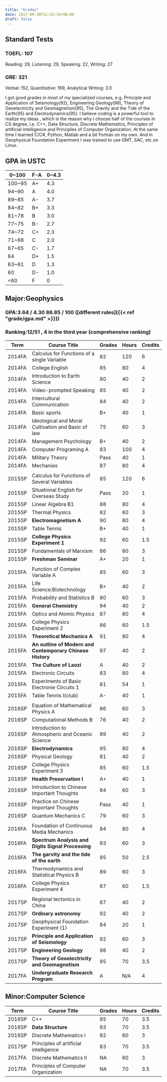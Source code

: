 ```yaml
---
title: "Grades"
date: 2017-09-30T12:32:54+08:00
draft: false
---
```

## Standard Tests
### TOEFL: 107
Reading: 29, Listening: 29, Speaking: 22, Writing: 27
### GRE: 321
Verbal: 152, Quantitative: 169, Analytical Writing: 3.0

I got good grades in most of my specialized courses, e.g. Principle and Application of Seismology(92), Engineering Geology(98), Theory of Geoelectricity and Geomagnetism(95), The Gravity and the Tide of the Earth(95) and Electrodynamics(95). I believe coding is a powerful tool to realize my ideas , which is the reason why I choose half of the courses in CS degree, i.e. C++, Data Structure, Discrete Mathematics, Principles of artificial intelligence and Principles of Computer Organization. At the same time I learned C/C#, Python, Matlab and a bit Fortran on my own. And in Geophysical Foundation Experiment I was trained to use GMT, SAC, etc.on Linux.

## GPA in USTC
| 0~100 |F-A |0~4.3|
|-------|----|----|
|100~95 |A+  |4.3 |
|94~90  |A   |4.0 |
|89~85  |A-  |3.7 |
|84~82  |B+  |3.3 |
|81~78  |B   |3.0 |
|77~75  |B-  |2.7 |
|74~72  |C+  |2.3 |
|71~68  |C   |2.0 |
|67~65  |C-  |1.7 |
|64     |D+  |1.5 |
|63~61  |D   |1.3 |
|60     |D-  |1.0 |
|<60    |F   |0   |
## Major:Geophysics
### GPA:3.64 / 4.30  86.85 / 100 ([different rules]({{< ref "grade/gpa.md" >}}))
### Ranking:12/51 ,  4 in the third year (comprehensive ranking)



| Term |                       Course Title                                |Grades|Hours|Credits|
| ---- | ------------------------------------------------------------------|------|-----|-------|
|2014FA| 	Calculus for Functions of a single Variable      	   |  82  | 120 | 6     |
|2014FA|	College English 	                                   |  85  | 80 	| 4     |
|2014FA| 	Introduction to Earth Science 	                           |  80  | 40 	| 2     |
|2014FA| 	Video-prompted Speaking  	                           |  85  | 40 	| 2     |
|2014FA|  Intercultural Communication                                      |  84  | 40  | 2     |
|2014FA| 	Basic sports 	                                           |  B+  | 40 	| 1     |
|2014FA| 	Ideological and Moral Cultivation and Basic of law 	   |  75  | 60 	| 3     |
|2014FA| 	Management Psychology 	                                   |  B+  | 40 	| 2     |
|2014FA| 	Computer Programing A 	                                   |  83 	|100 	|4  |
|2014FA| 	Military Theory 	    	                           |  Pass|40   |1  |
|2014FA| 	Mechanies 	                                           |  87 	|80 	|4  |
|      |                                                       |      |     |   |
|2015SP| 	Calculus for Functions of Several Variables 	       |  85 	|120 	|6  |
|2015SP|  Situational English for Overseas Study               |  Pass|20   |1  |  
|2015SP| 	Linear Algebra B1 	                                 |  88 	|80 	|4  |
|2015SP| 	Thermal Physics 	                                   |  82 	|60 	|3  |
|2015SP| 	**Electromagnetism A** 	                                 |  90 	|80 	|4  |
|2015SP|  Table Tennis                                         |  B+  |40   |1  |
|2015SP| 	**College Physics Experiment 1** 	                       |  92 	|60 	|1.5|
|2015SP| 	Fundamentals of Marxism 	                           |  86 	|60 	|3  |
|2015SP| 	**Freshman Seminar**  	                                 |  A+ 	|20 	|1  |
|      |                                                       |      |     |   |
|2015FA| 	Function of Complex Variable A 	                     |  85 	|60 	|3  |
|2015FA|  Life Science:Biotechnology                           |  B+  |40   |2  |
|2015FA| 	Probability and Statistics B                         |  80  |60 	|3  |
|2015FA| 	**General Chemistry**	                                 |  94 	|40 	|2  |
|2015FA| 	Optics and Atomic Physics 	                         |  87 	|80 	|4  |
|2015FA| 	College Physics Experiment 2 	                       |  86 	|60 	|1.5|
|2015FA| 	**Theoretical Mechanics A**  	                           |  91 	|80 	|4  |
|2015FA| 	**An outline of Modern and Contemporary Chinese History**|  97 	|40 	|2  |
|2015FA|  **The Culture of Laozi**                                 |  A   |40   |2  |
|2015FA| 	Electronic Circuits 	                               |  83 	|80 	|4  |
|2015FA| 	Experiments of Basic Electronie Circuits 1 	         |  81 	|54 	|1  |
|2015FA|  Table Tennis I(club)                                 |  A-  |40   |1  |
|      |                                                       |      |     |   |
|2016SP| 	Equation of Mathematical Physics A 	                 |  86 	|60 	|3  |
|2016SP| 	Computational Methods B 	                           |  76 	|40 	|2  |
|2016SP| 	Introduction to Atmospheric and Oceanic Science 	   |  89 	|40 	|2  |
|2016SP| 	**Electrodynamics** 	                                   |  95 	|80 	|4  |
|2016SP| 	Physical Geology 	                                   |  81 	|40 	|2  |
|2016SP| 	College Physics Experiment 3 	                       |  85 	|60 	|1.5|
|2016SP|  **Health Preservation I**                                |  A+  |40   |1  |
|2016SP| 	Introduction to Chinese Important Thoughts 	         |  84 	|60 	|3  |
|2016SP|  Practice on Chinese Important Thoughts               |  Pass|40   |1  |
|2016SP| 	Quantum Mechanics C 	                               | 79 	|60 	|3  |
|      |                                                       |      |     |   |
|2016FA| 	Foundation of Continuous Media Mechanics 	           | 84 	|80 	|4  |
|2016FA| 	**Spectrum Analysis and Digits Signal Processing** 	     | 93 	|60 	|3  |
|2016FA| 	**The garvity and the tide of the earth** 	             | 95 	|50 	|2.5|
|2016FA| 	Thermodynamics and Statistical Physics B 	           | 89 	|60 	|3  |
|2016FA| 	College Physics Experiment 4  	                     | 87 	|60 	|1.5|
|      |                                                       |      |     |   |
|2017SP| 	Regional tectonics in China 	                       | 87 	|40 	|2  |
|2017SP| 	**Ordinary astronomy** 	                                 | 92 	|40 	|2  |
|2017SP| 	Geophysical Foundation Experiment (1) 	             | 84 	|20 	|1  |
|2017SP| 	**Principle and Application of Seismology** 	           | 92 	|60 	|3  |
|2017SP| 	**Engineering Geology** 	                               | 98 	|40 	|2  |
|2017SP| 	**Theory of Geoelectricity and Geomagnetism**       	   | 95 	|70 	|3.5|
|2017FA| 	**Undergraduate Research Program**       	   | A 	|N/A 	|4|


## Minor:Computer Science
| Term |                       Course Title                                |Grades|Hours|Credits|
| ---- | ------------------------------------------------------------------|------|-----|-------|
|2016SP| 	C++ 	|85| 	70| 	3.5|
|2016SP| 	**Data Structure** 	|93 	|70| 	3.5|
|2016SP|	Discrete Mathematics I|82 | 	60| 	3|
|2017SP| 	Principles of artificial intelligence| 	83 	|70| 	3.5|
|2017FA| 	Discrete Mathematics II 	|NA |	60 |	3|
|2017FA |	Principles of Computer Organization |	NA |	70 |	3.5|
